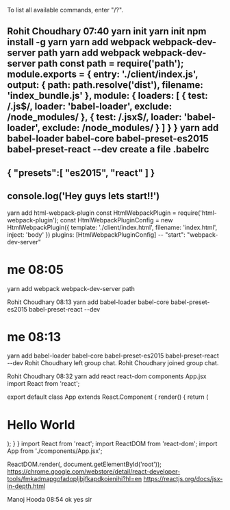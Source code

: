 To list all available commands, enter "/?".
	
Rohit Choudhary	07:40
yarn init
yarn init
npm install -g yarn
yarn add webpack webpack-dev-server path
yarn add webpack webpack-dev-server path
const path = require('path');
module.exports = {
  entry: './client/index.js',
  output: {
  path: path.resolve('dist'),
  filename: 'index_bundle.js'
  },
  module: {
  loaders: [
  { test: /\.js$/, loader: 'babel-loader', exclude: /node_modules/ },
  { test: /\.jsx$/, loader: 'babel-loader', exclude: /node_modules/ }
  ]
  }
}
yarn add babel-loader babel-core babel-preset-es2015 babel-preset-react --dev
create a file .babelrc
--
{
  "presets":[
  "es2015", "react"
  ]
}
--
console.log('Hey guys lets start!!')
--
<!DOCTYPE html>
<html>
  <head>
  <meta charset="utf-8">
  <title>React App Setup</title>
  </head>
  <body>
  <div id="root">

  </div>
  </body>
</html>
yarn add html-webpack-plugin
const HtmlWebpackPlugin = require('html-webpack-plugin');
const HtmlWebpackPluginConfig = new HtmlWebpackPlugin({
  template: './client/index.html',
  filename: 'index.html',
  inject: 'body'
})
plugins: [HtmlWebpackPluginConfig]
--
"start": "webpack-dev-server"
	
me	08:05
==================
yarn add webpack webpack-dev-server path
	
Rohit Choudhary	08:13
yarn add babel-loader babel-core babel-preset-es2015 babel-preset-react --dev
	
me	08:13
=================
yarn add babel-loader babel-core babel-preset-es2015 babel-preset-react --dev
Rohit Choudhary left group chat.
Rohit Choudhary joined group chat.
	
Rohit Choudhary	08:32
yarn add react react-dom
components
App.jsx
import React from 'react';

export default class App extends React.Component {
  render() {
  return (
  <div style={{textAlign: 'center'}}>
  <h1>Hello World</h1>
  </div>);
  }
}
import React from 'react';
import ReactDOM from 'react-dom';
import App from './components/App.jsx';

ReactDOM.render(<App />, document.getElementById('root'));
https://chrome.google.com/webstore/detail/react-developer-tools/fmkadmapgofadopljbjfkapdkoienihi?hl=en
https://reactjs.org/docs/jsx-in-depth.html
	
Manoj Hooda	08:54
ok
yes sir